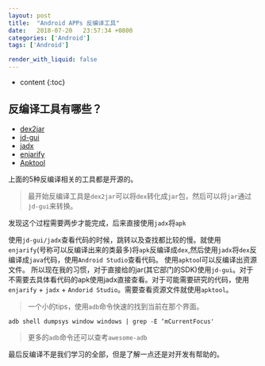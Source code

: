 ```yaml
---
layout: post
title:  "Android APPs 反编译工具"
date:   2018-07-20   23:57:34 +0800
categories: ['Android']
tags: ['Android']

render_with_liquid: false
---
```


* content
{:toc}
## 反编译工具有哪些？

* [dex2jar]( https://github.com/pxb1988/dex2jar)
* [jd-gui](https://github.com/java-decompiler/jd-gui)
* [jadx](https://github.com/skylot/jadx)
* [enjarify](https://github.com/google/enjarify)
* [Apktool](https://github.com/iBotPeaches/Apktool)

上面的5种反编译相关的工具都是开源的。

> 最开始反编译工具是`dex2jar`可以将`dex`转化成`jar`包，然后可以将`jar`通过`jd-gui`来转换。

发现这个过程需要两步才能完成，后来直接使用`jadx`将`apk`
<!-- more -->
使用`jd-gui/jadx`查看代码的时候，跳转以及查找都比较的慢。就使用`enjarify`(号称可以反编译出来的类最多)将`apk`反编译成`dex`,然后使用`jadx`将`dex`反编译成`java`代码，使用`Android Studio`查看代码。
使用`apktoo`l可以反编译出资源文件。
所以现在我的习惯，对于直接给的jar(其它部门的SDK)使用`jd-gui`。对于不需要去具体看代码的apk使用jadx直接查看。对于可能需要研究的代码，使用`enjarify` + `jadx` + `Andorid Studio`。需要查看资源文件就使用`apktool`。

> 一个小的tips，使用`adb`命令快速的找到当前在那个界面。

```shell
adb shell dumpsys window windows | grep -E ‘mCurrentFocus'
```

> 更多的`adb`命令还可以查考`awesome-adb`

最后反编译不是我们学习的全部，但是了解一点还是对开发有帮助的。
